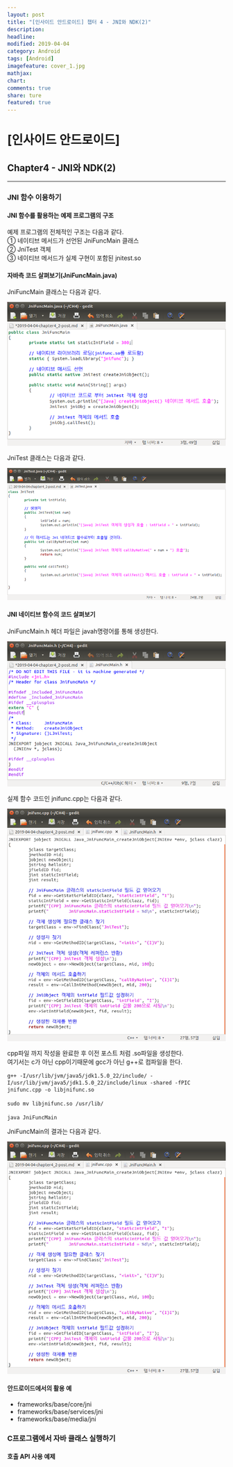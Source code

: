 ```yaml
---
layout: post
title: "[인사이드 안드로이드] 챕터 4 - JNI와 NDK(2)"
description:
headline:
modified: 2019-04-04
category: Android
tags: [Android]
imagefeature: cover_1.jpg
mathjax:
chart:
comments: true
share: ture
featured: true
---
```


# [인사이드 안드로이드]


## Chapter4 - JNI와 NDK(2)


---------------------------------------


### JNI 함수 이용하기  

#### JNI 함수를 활용하는 예제 프로그램의 구조  

예제 프로그램의 전체적인 구조는 다음과 같다.  
① 네이티브 메서드가 선언된 JniFuncMain 클래스  
② JniTest 객체  
③ 네이티브 메서드가 실제 구현이 포함된 jnitest.so  

#### 자바측 코드 살펴보기(JniFuncMain.java)  

JniFuncMain 클래스는 다음과 같다.  

![jni5](/images/post/jni5.png "jni5")  

JniTest 클래스는 다음과 같다.

![jni6](/images/post/jni6.png "jni6")  

#### JNI 네이티브 함수의 코드 살펴보기  

JniFuncMain.h 헤더 파일은 javah명령어를 통해 생성한다.

![jni7](/images/post/jni7.png "jni7")  

실제 함수 코드인 jnifunc.cpp는 다음과 같다.  

![jni8](/images/post/jni8.png "jni8")  

cpp파일 까지 작성을 완료한 후 이전 포스트 처럼 .so파일을 생성한다.  
여기서는 c가 아닌 cpp이기때문에 gcc가 아닌 g++로 컴파일을 한다.  

```
g++ -I/usr/lib/jvm/java5/jdk1.5.0_22/include/ -I/usr/lib/jvm/java5/jdk1.5.0_22/include/linux -shared -fPIC jnifunc.cpp -o libjnifunc.so

sudo mv libjnifunc.so /usr/lib/

java JniFuncMain
```

JniFuncMain의 결과는 다음과 같다.  

![jni8](/images/post/jni8.png "jni9")  

#### 안드로이드에서의 활용 예  
* frameworks/base/core/jni
* frameworks/base/services/jni
* frameworks/base/media/jni


### C프로그램에서 자바 클래스 실행하기  

#### 호출 API 사용 예제  
